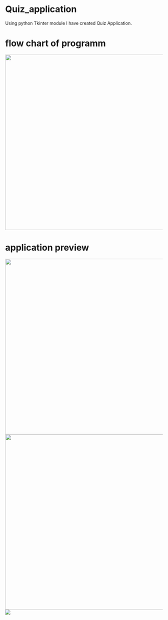 # Quiz_application
Using python Tkinter module I have created Quiz Application.
<div>
<h1>flow chart of programm</h1>
<img src="https://user-images.githubusercontent.com/106844274/232312110-74fd0f12-8c35-4fc1-9287-e63d5b0977ea.png" style="width:40em;align:center;">
<h1>application preview</h1>
<img src="https://user-images.githubusercontent.com/106844274/232312571-c55c07d0-9d73-41b0-a1fc-235c0cfcf449.png" style="width:40em;align:center;">
<img src="https://user-images.githubusercontent.com/106844274/232312567-963a793e-ff8c-481c-9f95-90d8a32b29e0.png" style="width:40em;align:center;">



<img src="https://user-images.githubusercontent.com/106844274/232312575-3e0dcf28-f63e-4324-99bd-fe03954e371f.png">

</div>
